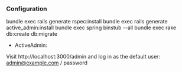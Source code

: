 
### Configuration

bundle exec rails generate rspec:install
bundle exec rails generate active_admin:install
bundle exec spring binstub --all
bundle exec rake db:create db:migrate


* ActiveAdmin:

Visit http://localhost:3000/admin and log in as the default user:
admin@example.com / password




